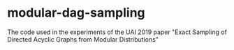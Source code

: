 # modular-dag-sampling
The code used in the experiments of the UAI 2019 paper "Exact Sampling of Directed Acyclic Graphs from Modular Distributions"
